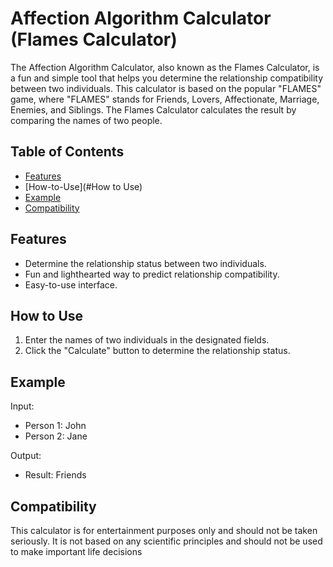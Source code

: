 # Affection Algorithm Calculator (Flames Calculator)

The Affection Algorithm Calculator, also known as the Flames Calculator, is a fun and simple tool that helps you determine the relationship compatibility between two individuals. This calculator is based on the popular "FLAMES" game, where "FLAMES" stands for Friends, Lovers, Affectionate, Marriage, Enemies, and Siblings. The Flames Calculator calculates the result by comparing the names of two people.

## Table of Contents

- [Features](#Features)
- [How-to-Use](#How to Use)
- [Example](#Example)
- [Compatibility](#Compatibility)


## Features

- Determine the relationship status between two individuals.
- Fun and lighthearted way to predict relationship compatibility.
- Easy-to-use interface.

## How to Use

1. Enter the names of two individuals in the designated fields.
2. Click the "Calculate" button to determine the relationship status.

## Example

Input:
- Person 1: John
- Person 2: Jane

Output:
- Result: Friends

## Compatibility

This calculator is for entertainment purposes only and should not be taken seriously. It is not based on any scientific principles and should not be used to make important life decisions